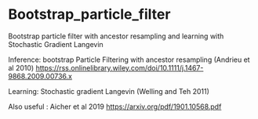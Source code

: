 # Bootstrap_particle_filter
Bootstrap particle filter with ancestor resampling and learning with Stochastic Gradient Langevin

Inference: bootstrap Particle Filtering with ancestor resampling (Andrieu et al 2010)
https://rss.onlinelibrary.wiley.com/doi/10.1111/j.1467-9868.2009.00736.x

Learning: Stochastic gradient Langevin (Welling and Teh 2011)

Also useful : Aicher et al 2019 https://arxiv.org/pdf/1901.10568.pdf

